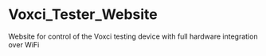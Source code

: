 # Voxci_Tester_Website
Website for control of the Voxci testing device with full hardware integration over WiFi
